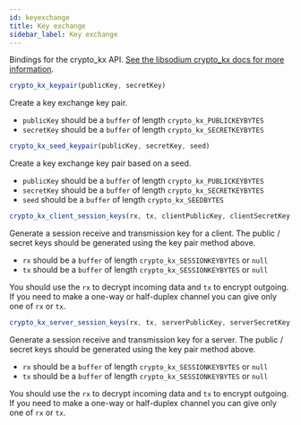 ```yaml
---
id: keyexchange
title: Key exchange
sidebar_label: Key exchange
---
```


Bindings for the crypto_kx API. [See the libsodium crypto_kx docs for more information](https://download.libsodium.org/doc/key_exchange/).

``` js
crypto_kx_keypair(publicKey, secretKey)
```
Create a key exchange key pair.
* `publicKey` should be a `buffer` of length `crypto_kx_PUBLICKEYBYTES`
* `secretKey` should be a `buffer` of length `crypto_kx_SECRETKEYBYTES`

``` js
crypto_kx_seed_keypair(publicKey, secretKey, seed)
```
Create a key exchange key pair based on a seed.
* `publicKey` should be a `buffer` of length `crypto_kx_PUBLICKEYBYTES`
* `secretKey` should be a `buffer` of length `crypto_kx_SECRETKEYBYTES`
* `seed` should be a `buffer` of length `crypto_kx_SEEDBYTES`

``` js
crypto_kx_client_session_keys(rx, tx, clientPublicKey, clientSecretKey, serverPublicKey)
```
Generate a session receive and transmission key for a client. The public / secret keys should be generated using the key pair method above.
* `rx` should be a `buffer` of length `crypto_kx_SESSIONKEYBYTES` or `null`
* `tx` should be a `buffer` of length `crypto_kx_SESSIONKEYBYTES` or `null`

You should use the `rx` to decrypt incoming data and `tx` to encrypt outgoing. If you need to make a one-way or half-duplex channel you can give only one of `rx` or `tx`.

``` js
crypto_kx_server_session_keys(rx, tx, serverPublicKey, serverSecretKey, clientPublicKey)
```
Generate a session receive and transmission key for a server. The public / secret keys should be generated using the key pair method above.

* `rx` should be a `buffer` of length `crypto_kx_SESSIONKEYBYTES` or `null`
* `tx` should be a `buffer` of length `crypto_kx_SESSIONKEYBYTES` or `null`

You should use the `rx` to decrypt incoming data and `tx` to encrypt outgoing. If you need to make a one-way or half-duplex channel you can give only one of `rx` or `tx`.
